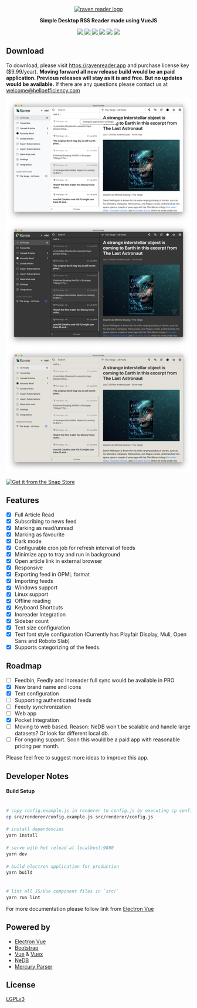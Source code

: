 <p align="center">
    <a href="https://github.com/mrgodhani/rss-reader">
        <img alt="raven reader logo" src="https://github.com/mrgodhani/rss-reader/blob/master/raven-logo.png?raw=true" width="400">
    </a>
</p>

<p align="center">
    <strong>Simple Desktop RSS Reader made using VueJS</strong>
</p>

<p align="center">
<a href="https://travis-ci.org/mrgodhani/raven-reader">
<img src="https://travis-ci.org/mrgodhani/raven-reader.svg?branch=master">
</a>
<a href="https://codeclimate.com/github/mrgodhani/raven-reader/maintainability">
<img src="https://api.codeclimate.com/v1/badges/b19f2a2aaaeae1f85910/maintainability" />
</a>
<a href="https://david-dm.org/mrgodhani/raven-reader" title="dependencies status">
<img src="https://david-dm.org/mrgodhani/raven-reader/status.svg"/>
</a>
<a href="https://david-dm.org/mrgodhani/raven-reader?type=dev" title="devDependencies status">
<img src="https://david-dm.org/mrgodhani/raven-reader/dev-status.svg"/></a>
<a title="MadeWithVueJs.com Shield" href="https://madewithvuejs.com/p/rss-reader-v2-0/shield-link"> <img src="https://madewithvuejs.com/storage/repo-shields/12-shield.svg"/></a>
<a href="https://app.fossa.io/projects/git%2Bgithub.com%2Fmrgodhani%2Fraven-reader?ref=badge_shield" alt="FOSSA Status"><img src="https://app.fossa.io/api/projects/git%2Bgithub.com%2Fmrgodhani%2Fraven-reader.svg?type=shield"/></a>
</p>

## Download
To download, please visit https://ravenreader.app and purchase license key ($9.99/year).
**Moving forward all new release build would be an paid application. Previous releases will stay as it is and free. But no updates would be available.** If there are any questions please contact us at [welcome@helloefficiency.com](welcome@helloefficiency.com)

![newscreenshot](/newscreenshot.png)
![darkscreenshot](/darkscreenshot.png)
![sunsetscreenshot](/sunsetscreenshot.png)

<a href="https://snapcraft.io/raven-reader">
  <img alt="Get it from the Snap Store" src="https://snapcraft.io/static/images/badges/en/snap-store-black.svg" />
</a>

## Features

- [x] Full Article Read
- [x] Subscribing to news feed
- [x] Marking as read/unread
- [x] Marking as favourite
- [x] Dark mode
- [x] Configurable cron job for refresh interval of feeds
- [x] Minimize app to tray and run in background
- [x] Open article link in external browser
- [x] Responsive
- [x] Exporting feed in OPML format
- [x] Importing feeds
- [x] Windows support
- [x] Linux support
- [x] Offline reading
- [x] Keyboard Shortcuts
- [x] Inoreader Integration
- [x] Sidebar count
- [x] Text size configuration
- [x] Text font style configuration (Currently has Playfair Display, Muli, Open Sans and Roboto Slab)
- [x] Supports categorizing of the feeds. 

## Roadmap
- [ ] Feedbin, Feedly and Inoreader full sync would be available in PRO
- [x] New brand name and icons
- [x] Text configuration
- [ ] Supporting authenticated feeds
- [ ] Feedly synchronization
- [ ] Web app
- [x] Pocket Integration
- [ ] Moving to web based. Reason: NeDB won't be scalable and handle large datasets? Or look for different local db.
- [ ] For ongoing support. Soon this would be a paid app with reasonable pricing per month.

Please feel free to suggest more ideas to improve this app.


## Developer Notes

#### Build Setup

``` bash

# copy config.example.js in renderer to config.js by executing cp config.example.js config.js and set Mercury parser token
cp src/renderer/config.example.js src/renderer/config.js

# install dependencies
yarn install

# serve with hot reload at localhost:9080
yarn dev

# build electron application for production
yarn build


# lint all JS/Vue component files in `src/`
yarn run lint

```

For more documentation please follow link from [Electron Vue](https://simulatedgreg.gitbooks.io/electron-vue/content/)

## Powered by

- [Electron Vue](https://github.com/SimulatedGREG/electron-vue)
- [Bootstrap](https://getbootstrap.com)
- [Vue](https://www.vuejs.org) & [Vuex](https://vuex.vuejs.org)
- [NeDB](https://github.com/louischatriot/nedb)
- [Mercury Parser](https://mercury.postlight.com/web-parser/)


## License
[LGPLv3](https://github.com/mrgodhani/rss-reader/blob/master/LICENSE)
